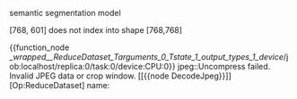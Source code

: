semantic segmentation model

[768, 601] does not index into shape [768,768]

 {{function_node __wrapped__ReduceDataset_Targuments_0_Tstate_1_output_types_1_device_/job:localhost/replica:0/task:0/device:CPU:0}} jpeg::Uncompress failed. Invalid JPEG data or crop window.
	 [[{{node DecodeJpeg}}]] [Op:ReduceDataset] name: 